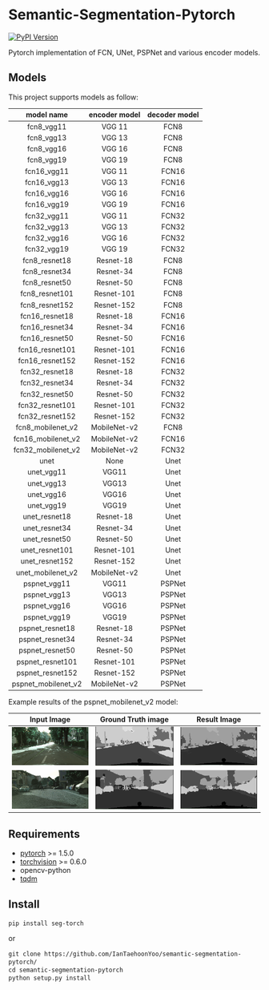 # Semantic-Segmentation-Pytorch

[![PyPI Version](https://img.shields.io/pypi/v/seg-torch.svg)](https://pypi.org/project/seg-torch)

Pytorch implementation of FCN, UNet, PSPNet and various encoder models.

## Models

This project supports models as follow:

| model name          | encoder model       | decoder model       |
|:-------------------:|:-------------------:|:-------------------:|
| fcn8_vgg11          | VGG 11              | FCN8                |
| fcn8_vgg13          | VGG 13              | FCN8                |
| fcn8_vgg16          | VGG 16              | FCN8                |
| fcn8_vgg19          | VGG 19              | FCN8                |
| fcn16_vgg11         | VGG 11              | FCN16               |
| fcn16_vgg13         | VGG 13              | FCN16               |
| fcn16_vgg16         | VGG 16              | FCN16               |
| fcn16_vgg19         | VGG 19              | FCN16               |
| fcn32_vgg11         | VGG 11              | FCN32               |
| fcn32_vgg13         | VGG 13              | FCN32               |
| fcn32_vgg16         | VGG 16              | FCN32               |
| fcn32_vgg19         | VGG 19              | FCN32               |
| fcn8_resnet18       | Resnet-18           | FCN8                |
| fcn8_resnet34       | Resnet-34           | FCN8                |
| fcn8_resnet50       | Resnet-50           | FCN8                |
| fcn8_resnet101      | Resnet-101          | FCN8                |
| fcn8_resnet152      | Resnet-152          | FCN8                |
| fcn16_resnet18      | Resnet-18           | FCN16               |
| fcn16_resnet34      | Resnet-34           | FCN16               |
| fcn16_resnet50      | Resnet-50           | FCN16               |
| fcn16_resnet101     | Resnet-101          | FCN16               |
| fcn16_resnet152     | Resnet-152          | FCN16               |
| fcn32_resnet18      | Resnet-18           | FCN32               |
| fcn32_resnet34      | Resnet-34           | FCN32               |
| fcn32_resnet50      | Resnet-50           | FCN32               |
| fcn32_resnet101     | Resnet-101          | FCN32               |
| fcn32_resnet152     | Resnet-152          | FCN32               |
| fcn8_mobilenet_v2   | MobileNet-v2        | FCN8                |
| fcn16_mobilenet_v2  | MobileNet-v2        | FCN16               |
| fcn32_mobilenet_v2  | MobileNet-v2        | FCN32               |
| unet                | None                | Unet                |
| unet_vgg11          | VGG11               | Unet                |
| unet_vgg13          | VGG13               | Unet                |
| unet_vgg16          | VGG16               | Unet                |
| unet_vgg19          | VGG19               | Unet                |
| unet_resnet18       | Resnet-18           | Unet                |
| unet_resnet34       | Resnet-34           | Unet                |
| unet_resnet50       | Resnet-50           | Unet                |
| unet_resnet101      | Resnet-101          | Unet                |
| unet_resnet152      | Resnet-152          | Unet                |
| unet_mobilenet_v2   | MobileNet-v2        | Unet                |
| pspnet_vgg11        | VGG11               | PSPNet              |
| pspnet_vgg13        | VGG13               | PSPNet              |
| pspnet_vgg16        | VGG16               | PSPNet              |
| pspnet_vgg19        | VGG19               | PSPNet              |
| pspnet_resnet18     | Resnet-18           | PSPNet              |
| pspnet_resnet34     | Resnet-34           | PSPNet              |
| pspnet_resnet50     | Resnet-50           | PSPNet              |
| pspnet_resnet101    | Resnet-101          | PSPNet              |
| pspnet_resnet152    | Resnet-152          | PSPNet              |
| pspnet_mobilenet_v2 | MobileNet-v2        | PSPNet              |

Example results of the pspnet_mobilenet_v2 model:

Input Image            |  Ground Truth image    | Result Image      |
:-------------------------:|:-------------------------:|:-------------------------:|
![](exam_result/input1.png)  |  ![](exam_result/ground_truth1.png)  |  ![](exam_result/result1.png)
![](exam_result/input2.png)  |  ![](exam_result/ground_truth2.png)  |  ![](exam_result/result2.png)

## Requirements

- [pytorch](https://github.com/pytorch/pytorch) >= 1.5.0
- [torchvision](https://github.com/pytorch/vision) >= 0.6.0
- opencv-python
- [tqdm](https://github.com/tqdm/tqdm)

## Install

```shell
pip install seg-torch
```

or

```shell
git clone https://github.com/IanTaehoonYoo/semantic-segmentation-pytorch/
cd semantic-segmentation-pytorch
python setup.py install
```

